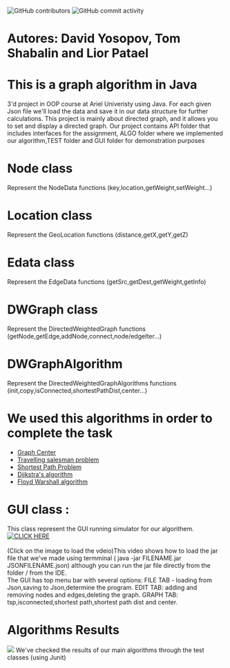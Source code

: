 ![GitHub contributors](https://img.shields.io/github/contributors/MightyArty/Ex2_Graphs?style=plastic) ![GitHub commit activity](https://img.shields.io/github/commit-activity/m/MightyArty/Ex2_Graphs?style=plastic)
# Autores: David Yosopov, Tom Shabalin and Lior Patael
# This is a graph algorithm in Java 
3'd project in OOP course at Ariel Univeristy using Java. For each given Json file we'll load the data and save it in our data structure for further calculations.
This project is mainly about directed graph, and it allows you to set and display a directed graph.
Our project contains API folder that includes interfaces for the assignment, ALGO folder where we implemented our algorithm,TEST folder and GUI folder for demonstration purposes
# Node class
Represent the NodeData functions (key,location,getWeight,setWeight...)
# Location class
Represent the GeoLocation functions (distance,getX,getY,getZ)
# Edata class
Represent the EdgeData functions (getSrc,getDest,getWeight,getInfo)
# DWGraph class
Represent the DirectedWeightedGraph functions (getNode,getEdge,addNode,connect,node/edgeIter...)
# DWGraphAlgorithm
Represent the DirectedWeightedGraphAlgorithms functions (init,copy,isConnected,shortestPathDist,center...)
# We used this algorithms in order to complete the task
- [Graph Center](https://en.wikipedia.org/wiki/Graph_center)
- [Travelling salesman problem](https://en.wikipedia.org/wiki/Travelling_salesman_problem)
- [Shortest Path Problem](https://en.wikipedia.org/wiki/Shortest_path_problem)
- [Dijkstra's algorithm](https://en.wikipedia.org/wiki/Dijkstra%27s_algorithm)
- [Floyd Warshall algorithm](https://en.wikipedia.org/wiki/Floyd%E2%80%93Warshall_algorithm)
# GUI class :
This class represent the GUI running simulator for our algorithem.<br/>
[![CLICK HERE](https://i.ibb.co/8KNR8KC/Screen-Shot-2021-12-13-at-18-09-11.png)](https://www.youtube.com/watch?v=rzKde6IoVKQ "CLICK HERE")
<br />
<br />(Click on the image to load the vdeio)This video shows how to load the jar file that we've made using termminal ( java -jar FILENAME.jar JSONFILENAME.json) although you can run the jar file directly from the folder / from the IDE. 
<br /> The GUI has top menu bar with several options: FILE TAB -  loading from Json,saving to Json,determine the program.
EDIT TAB: adding and removing nodes and edges,deleting the graph. GRAPH TAB: tsp,isconnected,shortest path,shortest path dist and center.
# Algorithms Results
![](https://i.ibb.co/S59Y5Dk/Screen-Shot-2021-12-13-at-17-55-20.png)
We've checked the results of our main algorithms through the test classes (using Junit)
